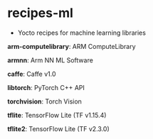 # recipes-ml

- Yocto recipes for machine learning libraries

__arm-computelibrary__: ARM ComputeLibrary

__armnn__: Arm NN ML Software

__caffe__: Caffe v1.0

__libtorch__: PyTorch C++ API

__torchvision__: Torch Vision

__tflite__: TensorFlow Lite (TF v1.15.4)

__tflite2__: TensorFlow Lite (TF v2.3.0)
